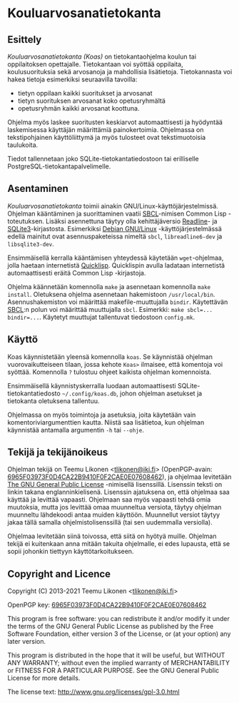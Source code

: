 Kouluarvosanatietokanta
=======================


Esittely
--------

_Kouluarvosanatietokanta_ _(Koas)_ on tietokantaohjelma koulun tai
oppilaitoksen opettajalle. Tietokantaan voi syöttää oppilaita,
koulusuorituksia sekä arvosanoja ja mahdollisia lisätietoja.
Tietokannasta voi hakea tietoja esimerkiksi seuraavilla tavoilla:

  * tietyn oppilaan kaikki suoritukset ja arvosanat
  * tietyn suorituksen arvosanat koko opetusryhmältä
  * opetusryhmän kaikki arvosanat koottuna.

Ohjelma myös laskee suoritusten keskiarvot automaattisesti ja hyödyntää
laskemisessa käyttäjän määrittämiä painokertoimia. Ohjelmassa on
tekstipohjainen käyttöliittymä ja myös tulosteet ovat tekstimuotoisia
taulukoita.

Tiedot tallennetaan joko SQLite-tietokantatiedostoon tai erilliselle
PostgreSQL-tietokantapalvelimelle.


Asentaminen
-----------

_Kouluarvosanatietokanta_ toimii ainakin GNU/Linux-käyttöjärjestelmissä.
Ohjelman kääntäminen ja suorittaminen vaatii [SBCL][]-nimisen Common
Lisp -toteutuksen. Lisäksi asennettuna täytyy olla kehittäjäversio
[Readline][]- ja [SQLite3][]-kirjastosta. Esimerkiksi [Debian
GNU/Linux][Debian] -käyttöjärjestelmässä edellä mainitut ovat
asennuspaketeissa nimeltä `sbcl`, `libreadline6-dev` ja
`libsqlite3-dev`.

Ensimmäisellä kerralla kääntämisen yhteydessä käytetään `wget`-ohjelmaa,
jolla haetaan internetistä [Quicklisp][QL]. Quicklispin avulla ladataan
internetistä automaattisesti eräitä Common Lisp -kirjastoja.

Ohjelma käännetään komennolla `make` ja asennetaan komennolla `make
install`. Oletuksena ohjelma asennetaan hakemistoon `/usr/local/bin`.
Asennushakemiston voi määrittää makefile-muuttujalla `bindir`.
Käytettävän [SBCL][]:n polun voi määrittää muuttujalla `sbcl`.
Esimerkki: `make sbcl=... bindir=...`. Käytetyt muuttujat tallentuvat
tiedostoon `config.mk`.


[SBCL]:     http://www.sbcl.org/
[Readline]: http://www.gnu.org/software/readline/
[SQLite3]:  http://www.sqlite.org/
[Debian]:   http://www.debian.org/
[QL]:       http://www.quicklisp.org/


Käyttö
------

Koas käynnistetään yleensä komennolla `koas`. Se käynnistää ohjelman
vuorovaikutteiseen tilaan, jossa kehote `Koas>` ilmaisee, että komentoja
voi syöttää. Komennolla `?` tulostuu ohjeet kaikista ohjelman
komennoista.

Ensimmäisellä käynnistyskerralla luodaan automaattisesti
SQLite-tietokantatiedosto `~/.config/koas.db`, johon ohjelman asetukset
ja tietokanta oletuksena tallentuu.

Ohjelmassa on myös toimintoja ja asetuksia, joita käytetään vain
komentoriviargumenttien kautta. Niistä saa lisätietoa, kun ohjelman
käynnistää antamalla argumentin `-h` tai `--ohje`.


Tekijä ja tekijänoikeus
-----------------------

Ohjelman tekijä on Teemu Likonen <<tlikonen@iki.fi>> (OpenPGP-avain:
[6965F03973F0D4CA22B9410F0F2CAE0E07608462][PGP]), ja ohjelmaa levitetään
[The GNU General Public License][GPL] -nimisellä lisenssillä. Lisenssin
teksti on linkin takana englanninkielisenä. Lisenssin ajatuksena on,
että ohjelmaa saa käyttää ja levittää vapaasti. Ohjelmaan saa myös
vapaasti tehdä omia muutoksia, mutta jos levittää omaa muunneltua
versiota, täytyy ohjelman muunneltu lähdekoodi antaa muiden käyttöön.
Muunnellut versiot täytyy jakaa tällä samalla ohjelmistolisenssillä (tai
sen uudemmalla versiolla).

Ohjelmaa levitetään siinä toivossa, että siitä on hyötyä muille.
Ohjelman tekijä ei kuitenkaan anna mitään takuita ohjelmalle, ei edes
lupausta, että se sopii johonkin tiettyyn käyttötarkoitukseen.

[GPL]: http://www.gnu.org/licenses/gpl-3.0.html
[PGP]: http://www.iki.fi/tlikonen/pgp-key.asc


Copyright and Licence
---------------------

Copyright (C) 2013-2021 Teemu Likonen <<tlikonen@iki.fi>>

OpenPGP key: [6965F03973F0D4CA22B9410F0F2CAE0E07608462][PGP]

This program is free software: you can redistribute it and/or modify it
under the terms of the GNU General Public License as published by the
Free Software Foundation, either version 3 of the License, or (at your
option) any later version.

This program is distributed in the hope that it will be useful, but
WITHOUT ANY WARRANTY; without even the implied warranty of
MERCHANTABILITY or FITNESS FOR A PARTICULAR PURPOSE. See the GNU General
Public License for more details.

The license text: <http://www.gnu.org/licenses/gpl-3.0.html>
